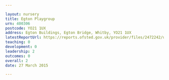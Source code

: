```yaml
---

layout: nursery
title: Egton Playgroup
urn: 400306
postcode: YO21 1UX
address: Egton Buildings, Egton Bridge, Whitby, YO21 1UX
latestReportUrl: https://reports.ofsted.gov.uk/provider/files/2472242/urn/400306.pdf
teaching: 0
development: 0
leadership: 2
outcomes: 0
overall: 2
date: 27 March 2015

---
```

